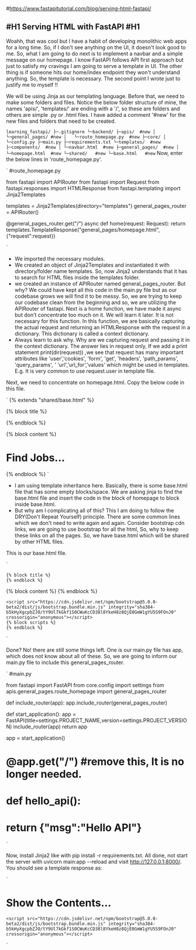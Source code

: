 #https://www.fastapitutorial.com/blog/serving-html-fastapi/

#H1 Serving HTML with FastAPI #H1
---
Woahh, that was cool but I have a habit of developing monolithic web apps for a long time. So, if I don't see anything on the UI, it doesn't look good to me. So, what I am going to do next is to implement a navbar and a simple message on our homepage. I know FastAPI follows API first approach but just to satisfy my cravings I am going to serve a template in UI. The other thing is if someone hits our home/index endpoint they won't understand anything. So, the template is necessary. The second point I wrote just to justify me to myself !!

We will be using Jinja as our templating language. Before that, we need to make some folders and files. Notice the below folder structure of mine, the names 'apis/', 'templates/' are ending with a '/', so these are folders and others are simple .py or .html files. I have added a comment '#new' for the new files and folders that need to be created.

`
learning_fastapi/
├─.gitignore
└─backend/
  ├─apis/  #new
  │ └─general_pages/ #new
  │   └─route_homepage.py  #new
  ├─core/
  │ └─config.py
  ├─main.py
  ├─requirements.txt
  └─templates/  #new
    ├─components/  #new
    │ └─navbar.html  #new
    ├─general_pages/  #new
    │ └─homepage.html  #new
    └─shared/   #new
      └─base.html   #new
`
Now, enter the below lines in 'route_homepage.py'.

`
#route_homepage.py

from fastapi import APIRouter
from fastapi import Request
from fastapi.responses import HTMLResponse
from fastapi.templating import Jinja2Templates


templates = Jinja2Templates(directory="templates")
general_pages_router = APIRouter()


@general_pages_router.get("/")
async def home(request: Request):
	return templates.TemplateResponse("general_pages/homepage.html",{"request":request})

`

- We imported the necessary modules.
- We created an object of Jinja2Templates and instantiated it with directory/folder name templates. So, now Jinja2 understands that it has to search for HTML files inside the templates folder.
- we created an instance of APIRouter named general_pages_router. But why? We could have kept all this code in the main.py file but as our codebase grows we will find it to be messy. So, we are trying to keep our codebase clean from the beginning and so, we are utilizing the APIRouter of fastapi.
Next is a home function, we have made it async but don't concentrate too much on it. We will learn it later. It is not necessary for this function. In this function, we are basically capturing the actual request and returning an HTMLResponse with the request in a dictionary. This dictionary is called a context dictionary. 
- Always learn to ask why. Why are we capturing request and passing it in the context dictionary. The answer lies in request only, If we add a print statement print(dir(request)) ,we see that request has many important attributes like 'user','cookies', 'form', 'get', 'headers', 'path_params', 'query_params',  ' 'url','url_for','values' which might be used in templates. E.g. It is very common to use request.user in template file.

Next, we need to concentrate on homepage.html. Copy the below code in this file.

`
{% extends "shared/base.html" %}


{% block title %} 
  <title>Job Board</title>
{% endblock %} 

{% block content %} 
  <div class="container">
    <h1 class="display-4">Find Jobs...</h1>
  </div>
{% endblock %} 
`

- I am using template inheritance here. Basically, there is some base.html file that has some empty blocks/space. We are asking jinja to find the base.html file and insert the code in the block of homepage to block inside base.html.
- But why am I complicating all of this? This I am doing to follow the DRY(Don't Repeat Yourself) principle. There are some common lines which we don't need to write again and again. Consider bootstrap cdn links, we are going to use bootstrap for all the html, So, why to keep these links on all the pages. So, we have base.html which will be shared by other HTML files.

This is our base.html file.

`
<!DOCTYPE html>
<html lang="en-us">
<head>
    <meta charset="utf-8">
    <meta name="viewport" content="width=device-width, initial-scale=1.0">
    <meta name="fastapitutorial.com" content="Nofoobar">
    <link href="https://cdn.jsdelivr.net/npm/bootstrap@5.0.0-beta2/dist/css/bootstrap.min.css" rel="stylesheet" integrity="sha384-BmbxuPwQa2lc/FVzBcNJ7UAyJxM6wuqIj61tLrc4wSX0szH/Ev+nYRRuWlolflfl" crossorigin="anonymous">

    {% block title %}
    {% endblock %}
</head>

<body>
    {% block content %}
    {% endblock %}

    <script src="https://cdn.jsdelivr.net/npm/bootstrap@5.0.0-beta2/dist/js/bootstrap.bundle.min.js" integrity="sha384-b5kHyXgcpbZJO/tY9Ul7kGkf1S0CWuKcCD38l8YkeH8z8QjE0GmW1gYU5S9FOnJ0" crossorigin="anonymous"></script>
    {% block scripts %}
    {% endblock %}


</body>
</html>
`

Done? No! there are still some things left. One is our main.py file has app, which does not know about all of these. So, we are going to inform our main.py file to include this general_pages_router.

`
#main.py 

from fastapi import FastAPI
from core.config import settings
from apis.general_pages.route_homepage import general_pages_router


def include_router(app):
	app.include_router(general_pages_router)


def start_application():
	app = FastAPI(title=settings.PROJECT_NAME,version=settings.PROJECT_VERSION)
	include_router(app)
	return app 


app = start_application()


# @app.get("/") #remove this, It is no longer needed.
# def hello_api():
#     return {"msg":"Hello API"}
`

Now, install Jinja2 like with pip install -r requirements.txt. All done, not start the server with uvicorn main:app --reload and visit http://127.0.0.1:8000/. You should see a template response as:

`
<!DOCTYPE html>
<html lang="en-us">
<head>
    <meta charset="utf-8">
    <meta name="viewport" content="width=device-width, initial-scale=1.0">
    <meta name="fastapitutorial.com" content="Nofoobar">
    <link href="https://cdn.jsdelivr.net/npm/bootstrap@5.0.0-beta2/dist/css/bootstrap.min.css" rel="stylesheet" integrity="sha384-BmbxuPwQa2lc/FVzBcNJ7UAyJxM6wuqIj61tLrc4wSX0szH/Ev+nYRRuWlolflfl" crossorigin="anonymous">

     
  <title>Title of Page</title>

</head>

<body>
     
  <div class="container">
    <h1 class="display-4">Show the Contents...</h1>
  </div>


    <script src="https://cdn.jsdelivr.net/npm/bootstrap@5.0.0-beta2/dist/js/bootstrap.bundle.min.js" integrity="sha384-b5kHyXgcpbZJO/tY9Ul7kGkf1S0CWuKcCD38l8YkeH8z8QjE0GmW1gYU5S9FOnJ0" crossorigin="anonymous"></script>
    
    


</body>
</html>
`